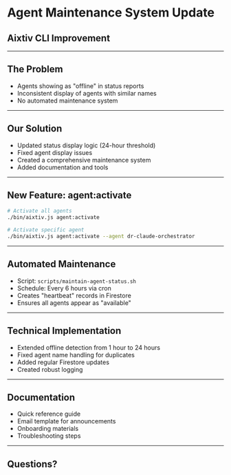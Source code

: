 # Agent Maintenance System Update
## Aixtiv CLI Improvement

---

## The Problem

* Agents showing as "offline" in status reports
* Inconsistent display of agents with similar names
* No automated maintenance system

---

## Our Solution

* Updated status display logic (24-hour threshold)
* Fixed agent display issues
* Created a comprehensive maintenance system
* Added documentation and tools

---

## New Feature: agent:activate

```bash
# Activate all agents
./bin/aixtiv.js agent:activate

# Activate specific agent
./bin/aixtiv.js agent:activate --agent dr-claude-orchestrator
```

---

## Automated Maintenance

* Script: `scripts/maintain-agent-status.sh` 
* Schedule: Every 6 hours via cron
* Creates "heartbeat" records in Firestore
* Ensures all agents appear as "available"

---

## Technical Implementation

* Extended offline detection from 1 hour to 24 hours
* Fixed agent name handling for duplicates
* Added regular Firestore updates
* Created robust logging

---

## Documentation

* Quick reference guide
* Email template for announcements
* Onboarding materials
* Troubleshooting steps

---

## Questions?
